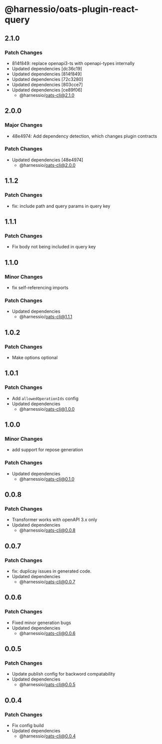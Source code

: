# @harnessio/oats-plugin-react-query

## 2.1.0

### Patch Changes

- 814f849: replace openapi3-ts with openapi-types internally
- Updated dependencies [dc36c19]
- Updated dependencies [814f849]
- Updated dependencies [72c3280]
- Updated dependencies [803cce7]
- Updated dependencies [ce89f06]
  - @harnessio/oats-cli@2.1.0

## 2.0.0

### Major Changes

- 48e4974: Add dependency detection, which changes plugin contracts

### Patch Changes

- Updated dependencies [48e4974]
  - @harnessio/oats-cli@2.0.0

## 1.1.2

### Patch Changes

- fix: include path and query params in query key

## 1.1.1

### Patch Changes

- Fix body not being included in query key

## 1.1.0

### Minor Changes

- fix self-referencing imports

### Patch Changes

- Updated dependencies
  - @harnessio/oats-cli@1.1.1

## 1.0.2

### Patch Changes

- Make options optional

## 1.0.1

### Patch Changes

- Add `allowedOperationIds` config
- Updated dependencies
  - @harnessio/oats-cli@1.0.0

## 1.0.0

### Minor Changes

- add support for repose generation

### Patch Changes

- Updated dependencies
  - @harnessio/oats-cli@0.1.0

## 0.0.8

### Patch Changes

- Transformer works with openAPI 3.x only
- Updated dependencies
  - @harnessio/oats-cli@0.0.8

## 0.0.7

### Patch Changes

- fix: duplicay issues in generated code.
- Updated dependencies
  - @harnessio/oats-cli@0.0.7

## 0.0.6

### Patch Changes

- Fixed minor generation bugs
- Updated dependencies
  - @harnessio/oats-cli@0.0.6

## 0.0.5

### Patch Changes

- Update publish config for backword compatability
- Updated dependencies
  - @harnessio/oats-cli@0.0.5

## 0.0.4

### Patch Changes

- Fix config build
- Updated dependencies
  - @harnessio/oats-cli@0.0.4
